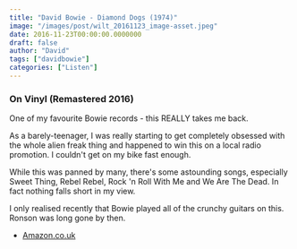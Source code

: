 ```yaml
---
title: "David Bowie - Diamond Dogs (1974)"
image: "/images/post/wilt_20161123_image-asset.jpeg"
date: 2016-11-23T00:00:00.0000000
draft: false
author: "David"
tags: ["davidbowie"]
categories: ["Listen"]
---
```

### On Vinyl (Remastered 2016)

 One of my favourite Bowie records - this REALLY takes me back.

 As a barely-teenager, I was really starting to get completely obsessed with the whole alien freak thing and happened to win this on a local radio promotion. I couldn't get on my bike fast enough.

 While this was panned by many, there's some astounding songs, especially Sweet Thing, Rebel Rebel, Rock 'n Roll With Me and We Are The Dead. In fact nothing falls short in my view. 

 I only realised recently that Bowie played all of the crunchy guitars on this. Ronson was long gone by then.

-  [Amazon.co.uk](https://www.amazon.co.uk/Diamond-Dogs-David-Bowie/dp/B00001OH7S/ref=sr_1_1?s=music&amp;ie=UTF8&amp;qid=1479797674&amp;sr=1-1&amp;keywords=diamond+dogs)